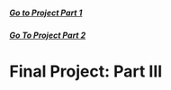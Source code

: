 ##### [Go to Project Part 1](FinalProject1.md)
##### [Go To Project Part 2](FinalProject2.md)

# Final Project: Part III

